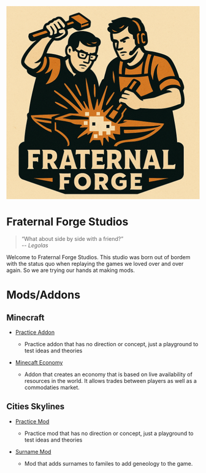 ![Fraternal Forge Logo](/docs/fraternal-forge-logo.png)

# Fraternal Forge Studios

>“What about side by side with a friend?”\
> -- <cite>Legolas</cite>

Welcome to Fraternal Forge Studios. This studio was born out of bordem with the status quo when replaying the games we loved over and over again. So we are trying our hands at making mods.

# Mods/Addons

## Minecraft

- [Practice Addon](/Minecraft/PracticeAddon/README.md)
    - Practice addon that has no direction or concept, just a playground to test ideas and theories

- [Minecaft Economy](/Minecraft/MinecraftEconomy/README.md)
    - Addon that creates an economy that is based on live availability of resources in the world. It allows trades between players as well as a commodaties market.

## Cities Skylines

- [Practice Mod](/CitiesSkylines/PracticeMod/README.md)
    - Practice mod that has no direction or concept, just a playground to test ideas and theories

- [Surname Mod](/CitiesSkylines/SurnameMod/README.md)
    - Mod that adds surnames to familes to add geneology to the game.


